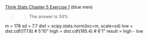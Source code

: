 [Think Stats Chapter 5 Exercise 1](http://greenteapress.com/thinkstats2/html/thinkstats2006.html#toc50) (blue men)

>> The answer is 34%

m = 178
sd = 7.7
dist = scipy.stats.norm(loc=m, scale=sd)
low = dist.cdf(177.8)    # 5'10"
high = dist.cdf(185.4)   # 6'1"
result = high - low
